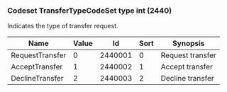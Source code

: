 ### Codeset TransferTypeCodeSet type int (2440)

Indicates the type of transfer request.

| Name            | Value | Id      | Sort | Synopsis         |
|-----------------|-------|---------|------|------------------|
| RequestTransfer | 0     | 2440001 | 0    | Request transfer |
| AcceptTransfer  | 1     | 2440002 | 1    | Accept transfer  |
| DeclineTransfer | 2     | 2440003 | 2    | Decline transfer |

